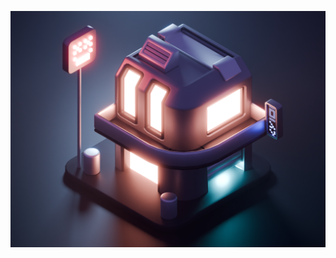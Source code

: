 ![Building](https://github.com/Akshita3104/Blender/blob/8569991c6b01f11d471e81fb81e0082766918787/Cyberpunk-building/building.png)

